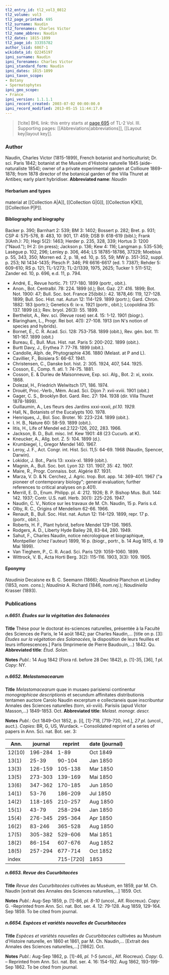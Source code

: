 ```yaml
---
tl2_entry_id: tl2_vol3_0812
tl2_volume: vol3
tl2_page_printed: 695
tl2_surname: Naudin
tl2_forenames: Charles Victor
tl2_name_abbrev: Naudin
tl2_dates: 1815-1899
tl2_page_id: 33355782
author_lsid: 6867-1
wikidata_id: Q2245197
ipni_surname: Naudin
ipni_forenames: Charles Victor
ipni_standard_form: Naudin
ipni_dates: 1815-1899
ipni_taxon_scope: 
- Botany
- Spermatophytes
ipni_geo_scope: 
- France
ipni_version: 1.1.1.1
ipni_record_created: 2003-07-02 00:00:00.0
ipni_record_modified: 2013-05-15 11:44:17.0
---
```



> [!cite] BHL link: this entry starts at [page 695](https://www.biodiversitylibrary.org/page/33355782) of TL-2 Vol. III.
> Supporting pages: [[Abbreviations|abbreviations]], [[Layout key|layout key]].

### Author

Naudin, Charles Victor (1815-1899), French botanist and horticulturist; Dr. sci. Paris 1842; botanist at the Muséum d'Histoire naturelle 1845 (aide-naturaliste 1854); owner of a private experimental garden at Collioure 1869-1878; from 1878 director of the botanical garden of the Villa Thuret at Antibes; early plant hybridiser. 
**Abbreviated name**: *Naudin*

#### Herbarium and types

material at [[Collection A|A]], [[Collection G|G]], [[Collection K|K]], [[Collection P|P]].

#### Bibliography and biography

Backer p. 390; Barnhart 2: 539; BM 3: 1402; Bossert p. 282; Bret. p. 931; CSP 4: 575-576, 8: 483, 10: 901, 17: 459; DSB 9: 618-619 (bibl.); Frank 3(Anh.): 70; Hegi 5(2): 1463; Herder p. 235, 328, 339; Hortus 3: 1200 ("Naud."); IH 2: (in press); Jackson p. 136; Kew 4: 116; Langman p. 535-536; Lasègue p. 102, 296; Lenley p. 306, 464; LS 18785-18786, 37329; Moebius p. 55, 343, 350; Morren ed. 2, p. 18, ed. 10, p. 55, 59; MW p. 351-352, suppl. p. 253; NI 1434-1435; Plesch P. 346; PR 6616-6617 (ed. 1: 7387); Rehder 5: 609-610; RS p. 121; TL-1/273; TL-2/1339, 1975, 2625; Tucker 1: 511-512; Zander ed. 10, p. 696, e.d. 11, p. 794.
- André, E., Revue hortic. 71: 177-180. 1899 (portr., obit.).
- Anon., Bot. Centralbl. 78: 224. 1899 (d.); Bot. Gaz. 27: 416. 1899; Bot. Not. 1900: 47; Bull. Soc. bot. France 25(bibl.): 42. 1878,46: 119, 127-128. 1899; Bull. Soc. Hist. nat. Autun 12: 114-129. 1899 (portr.); Gard. Chron. 1882: 183 (portr.); Genetics 6: ix-x. 1921 (portr., obit.); Lcopoldina 35: 137. 1899 (d.); Rev. bryol. 26(3): 55. 1899.
- Berthelot, A., Rev. sci. (Revue rose) ser.4. 15: 1-12. 1901 (biogr.).
- Blaringham, L., Progr. Rei bot. 4(1): 27-108. 1913 (on N's notion of species and hybrids).
- Bornet, É., C. R. Acad. Sci. 128: 753-758. 1899 (obit.), Rev. gén. bot. 11: 161-167. 1899 (obit.)
- Bureau, É., Bull. Mus. Hist. nat. Paris 5: 200-202. 1899 (obit.).
- Burtt Davy, J., Erythea 7: 77-78. 1899 (obit.).
- Candolle, Alph. de, Phytographie 436. 1880 (Melast. at P and L).
- Cavillier, F., Boisiera 5: 66-67. 1941.
- Christensen, C., Danske bot. hist. 2: 305. 1924, 407, 544. 1925.
- Cosson, E., Comp. fl. atl. 1: 74-75. 1881.
- Cosson, E. & Durieu de Maisonneuve, Exp. sci. Alg., Bot. 2: xi, xxxix. 1868.
- Dolezal, H., Friedrich Welwitsch 171, 186. 1974.
- Drouët, Proc.-Verb., Mém. Acad. Sci. Dijon 7: xvii-xviii. 1901 (obit.)
- Gager, C. S., Brooklyn Bot. Gard. Rec. 27: 194. 1938 (dir. Villa Thuret 1878-1899).
- Guillaumin, A., Les fleurs des Jardins xxxi-xxxii, *pl.10. 1929.*
- Hall, N., Botanists of the Eucalypts 100. 1978.
- Henriques, J., Bol. Soc. Broter. 16: 223-224. 1899 (obit.).
- I. H. B., Nature 60: 58-59. 1899 (obit.).
- litis, H., Life of Mendel ed.2.122-126, 202, 283. 1966.
- Jackson, B. D., Bull. misc. Inf. Kew 1901: 48 (23 Cucurb. at K).
- Kneucker, A., Allg. bot. Z. 5: 104. 1899 (d.).
- Krumbiegel, I., Gregor Mendel 140. 1967.
- Leroy, J. F., Act. Congr. int. Hist. Sci. 11,5: 64-69. 1968 (Naudin, Spencer, Darwin).
- Lokidor, J. Bot., Paris 13: xxxix-xl. 1899 (obit.).
- Magnin, A., Bull. Soc. bot. Lyon 32: 131. 1907, 35: 42. 1907.
- Maire, R., Progr. Connaiss. bot. Algérie 87. 1931.
- Marza, V. D. & N. Cerchez, J. Agric. trop. Bot. app. 14: 369-401. 1967 ("a pioneer of contemporary biology"; general evaluation; further references to critical analyses on p.401).
- Merrill, E. D., Enum. Philipp. pl. 4: 212. 1926; B. P. Bishop Mus. Bull. 144: 142. 1937; Contr. U.S. natl. Herb. 30(1): 225-226. 1947.
- Naudin, C. V., Notice sur les travaux de M. Ch. Naudin, 15 p. Paris s.d.
- Olby, R. C., Origins of Mendelism 62-66. 1966.
- Renault, B., Bull. Soc. Hist. nat. Autun 12: 114-129. 1899, repr. 17 p. (portr., obit.).
- Roberts, H. F., Plant hybrid, before Mendel 129-136. 1965.
- Rodgers, A. D., Liberty Hyde Bailey 28, 83-84, 280. 1949.
- Sahut, F., Charles Naudin, notice nécrologique et biographique, Montpellier (chez l'auteur) 1899, 16 p. (biogr., portr., b. 14 Aug 1815, d. 19 Mai 1899).
- Van Tieghem, P., C. R. Acad. Sci. Paris 129: 1059-1060. 1899.
- Wittrock, V. B., Acta Horti Berg. 3(2): 115-116. 1903, 3(3): 109. 1905.

#### Eponymy

*Naudinia* Decaisne ex B. C. Seemann (1866); *Naudinia* Planchon et Lindley (1853, *nom. cons.*); *Naudinia* A. Richard (1846, *nom.rej.*); *Naudiniella* Krasser (1893).

### Publications

##### n.6651. Études sur la végétation des Solanacées

**Title**
Thèse pour le doctorat ès-sciences naturelles, présentée à la Faculté des Sciences de Paris, le 14 août 1842; par Charles Naudin,... \[title on p. \[3\]: *Études sur la végétation des Solanacées*, la disposition de leurs feuilles et leurs inflorescences.\] Paris (Imprimerie de Pierre Baudouin,...) 1842. Qu.
**Abbreviated title**: *Étud. Solan.*

**Notes**
*Publ*.: 14 Aug 1842 (Flora rd. before 28 Dec 1842), p. \[1\]-35, \[36\], *1 pl. Copy*: NY.

##### n.6652. Melastomacearum

**Title**
*Melastomacearum* quae in musaeo parisiensi continentur *monographicae descriptionis* et secundum affinitates distributionis tentamen auctore Carolo Naudin excerptum e collectaneis quae inscribuntur Annales des Sciences naturelles (torn, xii-xviii). Parisiis (apud Victor Masson,...) 1849-1853. Oct.
**Abbreviated title**: *Melast. monogr. descr.*

**Notes**
*Publ*.: Oct 1849-Oct 1852, p. \[i\], \[1\]-718, \[719-720, ind.\], *27 pl*. (uncol., auct.). *Copies*: BR, G, US, Wurdack. – Consolidated reprint of a series of papers in Ann. Sci. nat. Bot. ser. 3:

|Ann.	|journal	|reprint	|date (journal)|
|---	|---	|---	|---	|
|12(10)	|196-284	|1-89	|Oct 1849|
|13(1)	|25-39	|90-104	|Jan 1850|
|13(3)	|126-159	|105-138	|Mar 1850|
|13(5)	|273-303	|139-169	|Mai 1850|
|13(6)	|347-362	|170-185	|Jun 1850|
|14(1)	|53-76	|186-209	|Jul 1850|
|14(2)	|118-165	|210-257	|Aug 1850|
|15(1)	|43-79	|258-294	|Jan 1850|
|15(4)	|276-345	|295-364	|Apr 1850|
|16(2)	|83-246	|365-528	|Aug 1850|
|17(5)	|305-382	|529-606	|Mai 1851|
|18(2)	|86-154	|607-676	|Aug 1852|
|18(5)	|257-294	|677-714	|Oct 1852|
|index	|	|715-\[720\]	|1853|

##### n.6653. Revue des Cucurbitacées

**Title**
*Revue des Cucurbitacées* cultivées au Muséum, en 1859, par M. Ch. Naudin \[extrait des Annales des Sciences naturelles,...\] 1859. Oct.

**Notes**
*Publ*.: Aug-Sep 1859, p. \[1\]-86, *pl. 8-10* (uncol., Alf. Riocreux). *Copy*: G. –Reprinted from Ann. Sci. nat. Bot. ser. 4. 12: 79-128. Aug 1859, 129-164. Sep 1859. To be cited from journal.

##### n.6654. Espèces et variétés nouvelles de Cucurbitacées

**Title**
*Espèces et variétés nouvelles de Cucurbitacées* cultivées au Muséum d'Histoire naturelle, en 1860 et 1861, par M. Ch. Naudin,... \[Extrait des Annales des Sciences naturelles,...\] \[1862\]. Oct.

**Notes**
*Publ*.: Aug-Sep 1862, p. \[1\]-46, *pl. 1-5* (uncol., Alf. Riocreux). *Copy*: G. – Reprinted from Ann. Sci. nat. Bot. ser. 4. 16: 154-192. Aug 1862, 193-199- Sep 1862. To be cited from journal.

